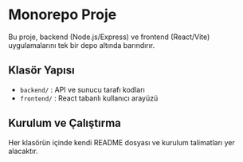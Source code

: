 # Monorepo Proje

Bu proje, backend (Node.js/Express) ve frontend (React/Vite) uygulamalarını tek bir depo altında barındırır.

## Klasör Yapısı
- `backend/` : API ve sunucu tarafı kodları
- `frontend/` : React tabanlı kullanıcı arayüzü

## Kurulum ve Çalıştırma
Her klasörün içinde kendi README dosyası ve kurulum talimatları yer alacaktır. 